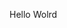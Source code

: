 Hello Wolrd
































































































































































































































































































































































































































































































































































































































































































































































































































































































































































































































































































































































































































































































































































































































































































































































































































































































































































































































































































































































































































































































































































































































































































































































































































































































































































































































































































































































































































































































































































































































































































































































































































































































































































































































































































































































































































































































































































































































































































































































































































































































































































































































































































































































































































































































































































































































































